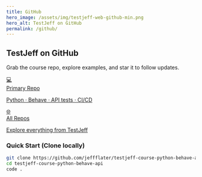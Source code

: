 ```yaml
---
title: GitHub
hero_image: /assets/img/testjeff-web-github-min.png
hero_alt: TestJeff on GitHub
permalink: /github/
---
```


## TestJeff on GitHub

Grab the course repo, explore examples, and star it to follow updates.

<div class="links-grid">
  <a class="link-card" href="https://github.com/jeffflater/testjeff-course-python-behave-api" target="_blank" rel="noopener">
    <div class="icon">💻</div>
    <div class="link-title">Primary Repo</div>
    <p class="link-sub">Python · Behave · API tests · CI/CD</p>
  </a>

  <a class="link-card" href="https://github.com/jeffflater" target="_blank" rel="noopener">
    <div class="icon">🌐</div>
    <div class="link-title">All Repos</div>
    <p class="link-sub">Explore everything from TestJeff</p>
  </a>
</div>

### Quick Start (Clone locally)
```bash
git clone https://github.com/jeffflater/testjeff-course-python-behave-api.git
cd testjeff-course-python-behave-api
code .
